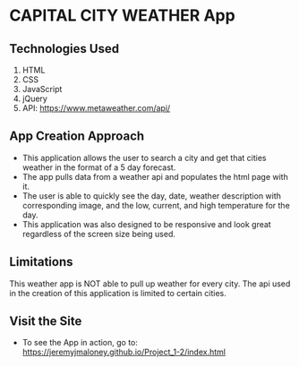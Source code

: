# CAPITAL CITY WEATHER App

## Technologies Used
1. HTML
2. CSS
3. JavaScript
4. jQuery
5. API: https://www.metaweather.com/api/

## App Creation Approach
* This application allows the user to search a city and get that cities weather in the format of a 5 day forecast.
* The app pulls data from a weather api and populates the html page with it.
* The user is able to quickly see the day, date, weather description with corresponding image, and the low, current, and high temperature for the day.
* This application was also designed to be responsive and look great regardless of the screen size being used.

## Limitations
This weather app is NOT able to pull up weather for every city. The api used in the creation of this application is limited to certain cities.

## Visit the Site
* To see the App in action, go to:
https://jeremyjmaloney.github.io/Project_1-2/index.html

